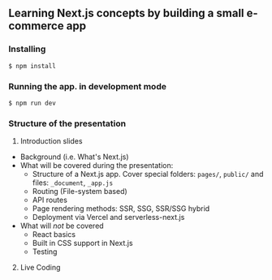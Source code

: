 ## Learning Next.js concepts by building a small e-commerce app

### Installing

```
$ npm install
```

### Running the app. in development mode

```
$ npm run dev
```

### Structure of the presentation

1. Introduction slides
- Background (i.e. What's Next.js)
- What will be covered during the presentation:
  - Structure of a Next.js app. Cover special folders: `pages/`, `public/` and files: `_document`, `_app.js`
  - Routing (File-system based)
  - API routes
  - Page rendering methods: SSR, SSG, SSR/SSG hybrid
  - Deployment via Vercel and serverless-next.js
- What will *not* be covered
  - React basics
  - Built in CSS support in Next.js
  - Testing

2. Live Coding 

